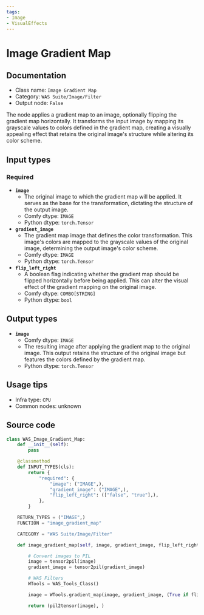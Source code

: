 ```yaml
---
tags:
- Image
- VisualEffects
---
```


# Image Gradient Map
## Documentation
- Class name: `Image Gradient Map`
- Category: `WAS Suite/Image/Filter`
- Output node: `False`

The node applies a gradient map to an image, optionally flipping the gradient map horizontally. It transforms the input image by mapping its grayscale values to colors defined in the gradient map, creating a visually appealing effect that retains the original image's structure while altering its color scheme.
## Input types
### Required
- **`image`**
    - The original image to which the gradient map will be applied. It serves as the base for the transformation, dictating the structure of the output image.
    - Comfy dtype: `IMAGE`
    - Python dtype: `torch.Tensor`
- **`gradient_image`**
    - The gradient map image that defines the color transformation. This image's colors are mapped to the grayscale values of the original image, determining the output image's color scheme.
    - Comfy dtype: `IMAGE`
    - Python dtype: `torch.Tensor`
- **`flip_left_right`**
    - A boolean flag indicating whether the gradient map should be flipped horizontally before being applied. This can alter the visual effect of the gradient mapping on the original image.
    - Comfy dtype: `COMBO[STRING]`
    - Python dtype: `bool`
## Output types
- **`image`**
    - Comfy dtype: `IMAGE`
    - The resulting image after applying the gradient map to the original image. This output retains the structure of the original image but features the colors defined by the gradient map.
    - Python dtype: `torch.Tensor`
## Usage tips
- Infra type: `CPU`
- Common nodes: unknown


## Source code
```python
class WAS_Image_Gradient_Map:
    def __init__(self):
        pass

    @classmethod
    def INPUT_TYPES(cls):
        return {
            "required": {
                "image": ("IMAGE",),
                "gradient_image": ("IMAGE",),
                "flip_left_right": (["false", "true"],),
            },
        }

    RETURN_TYPES = ("IMAGE",)
    FUNCTION = "image_gradient_map"

    CATEGORY = "WAS Suite/Image/Filter"

    def image_gradient_map(self, image, gradient_image, flip_left_right='false'):

        # Convert images to PIL
        image = tensor2pil(image)
        gradient_image = tensor2pil(gradient_image)

        # WAS Filters
        WTools = WAS_Tools_Class()

        image = WTools.gradient_map(image, gradient_image, (True if flip_left_right == 'true' else False))

        return (pil2tensor(image), )

```
